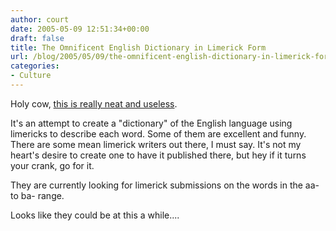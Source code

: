 ```yaml
---
author: court
date: 2005-05-09 12:51:34+00:00
draft: false
title: The Omnificent English Dictionary in Limerick Form
url: /blog/2005/05/09/the-omnificent-english-dictionary-in-limerick-form/
categories:
- Culture
---
```


Holy cow, [this is really neat and useless](http://www.oedilf.com/db/Lim.php).  

It's an attempt to create a "dictionary" of the English language using limericks to describe each word.  Some of them are excellent and funny.
There are some mean limerick writers out there, I must say.  It's not my heart's desire to create one to have it published there, but hey if it turns your crank, go for it.

They are currently looking for limerick submissions on the words in the aa- to ba- range.  

Looks like they could be at this a while....
